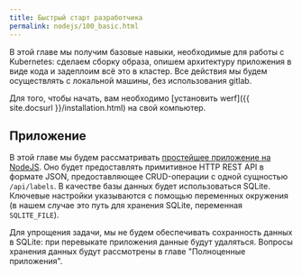```yaml
---
title: Быстрый старт разработчика
permalink: nodejs/100_basic.html
---
```


В этой главе мы получим базовые навыки, необходимые для работы с Kubernetes: сделаем сборку образа, опишем архитектуру приложения в виде кода и задеплоим всё это в кластер. Все действия мы будем осуществлять с локальной машины, без использования gitlab.

Для того, чтобы начать, вам необходимо [установить werf]({{ site.docsurl }}/installation.html) на свой компьютер. 

## Приложение

В этой главе мы будем рассматривать [простейшее приложение на NodeJS](https://github.com/werf/werf-guides/tree/master/examples/nodejs/000_app). Оно будет предоставлять примитивное HTTP REST API в формате JSON, предоставляющее CRUD-операции с одной сущностью `/api/labels`. В качестве базы данных будет использоваться SQLite. Ключевые настройки указываются с помощью переменных окружения (в нашем случае это путь для хранения SQLite, переменная `SQLITE_FILE`).

Для упрощения задачи, мы не будем обеспечивать сохранность данных в SQLite: при перевыкате приложения данные будут удаляться. Вопросы хранения данных будут рассмотрены в главе "Полноценные приложения".

<div id="go-forth-button">
    <go-forth url="201_build.html" label="Сборка образа" framework="{{ page.label_framework }}" ci="{{ page.label_ci }}" guide-code="{{ page.guide_code }}" base-url="{{ site.baseurl }}"></go-forth>
</div>
